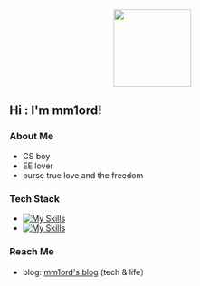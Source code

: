 
<div align="center"> <img height="137px" src="https://github-readme-stats.vercel.app/api?username=sun0225SUN&hide_title=true&hide_border=true&show_icons=trueline_height=21&text_color=000&icon_color=000&bg_color=0,ea6161,ffc64d,fffc4d,52fa5a&theme=graywhite" /> </div>

## Hi : I'm mm1ord!

###  About Me

- CS boy
- EE lover
- purse true love and the freedom

### Tech Stack

- [![My Skills](https://skillicons.dev/icons?i=html,css,js,vue,cpp)](https://skillicons.dev)
- [![My Skills](https://skillicons.dev/icons?i=git,github,md)](https://skillicons.dev)

### Reach Me

- blog: [mm1ord's blog](https://mm1ord.github.io) (tech & life）
